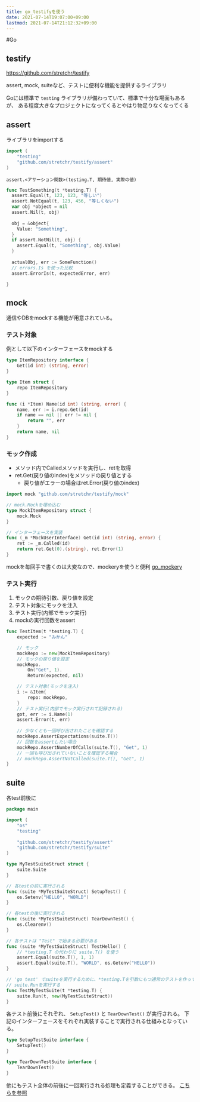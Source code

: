 ```yaml
---
title: go_testifyを使う
date: 2021-07-14T19:07:00+09:00
lastmod: 2021-07-14T21:12:32+09:00
---
```


\#Go

## testify

<https://github.com/stretchr/testify>

assert, mock, suiteなど、テストに便利な機能を提供するライブラリ

Goには標準で `testing` ライブラリが備わっていて、標準で十分な場面もあるが、
ある程度大きなプロジェクトになってくるとやはり物足りなくなってくる

## assert

ライブラリをimportする

````go
import (
    "testing"
    "github.com/stretchr/testify/assert"
)
````

`assert.<アサーション関数>(testing.T, 期待値, 実際の値)`

````go
func TestSomething(t *testing.T) {
  assert.Equal(t, 123, 123, "等しい")
  assert.NotEqual(t, 123, 456, "等しくない")
  var obj *object = nil
  assert.Nil(t, obj)
  
  obj = &object{
    Value: "Something",
  }
  if assert.NotNil(t, obj) {
    assert.Equal(t, "Something", obj.Value)
  }
  
  actualObj, err := SomeFunction()
  // errors.Is を使った比較
  assert.ErrorIs(t, expectedError, err)

}
````

## mock

通信やDBをmockする機能が用意されている。

### テスト対象

例として以下のインターフェースをmockする

````go
type ItemRepository interface {
    Get(id int) (string, error)
}
````

````go
type Item struct {
    repo ItemRepository
}

func (i *Item) Name(id int) (string, error) {
    name, err := i.repo.Get(id)
    if name == nil || err != nil {
        return "", err
    }
    return name, nil
}
````

### モック作成

* メソッド内でCalledメソッドを実行し、retを取得
* ret.Get(戻り値のindex)をメソッドの戻り値とする
  * 戻り値がエラーの場合はret.Error(戻り値のindex)

````go
import mock "github.com/stretchr/testify/mock"

// mock.Mockを埋め込む
type MockItemRepository struct {
    mock.Mock
}

// インターフェースを実装
func (_m *MockUserInterface) Get(id int) (string, error) {
    ret := _m.Called(id)
    return ret.Get(0).(string), ret.Error(1)
}

````

mockを毎回手で書くのは大変なので、mockeryを使うと便利 [go_mockery](note/go_mockery.md)

### テスト実行

1. モックの期待引数、戻り値を設定
1. テスト対象にモックを注入
1. テスト実行(内部でモック実行)
1. mockの実行回数をassert

````go
func TestItem(t *testing.T) {
    expected := "みかん"

    // モック
    mockRepo := new(MockItemRepository)
    // モックの戻り値を設定
    mockRepo.
        On("Get", 1).
        Return(expected, nil)

    // テスト対象(モックを注入)
    i := &Item{
        repo: mockRepo,
    }
    // テスト実行(内部でモック実行されて記録される)
    got, err := i.Name(1)
    assert.Error(t, err)
    
    // 少なくとも一回呼び出されたことを確認する
    mockRepo.AssertExpectations(suite.T())
    // 回数をassertしたい場合
    mockRepo.AssertNumberOfCalls(suite.T(), "Get", 1)
    // 一回も呼び出されていないことを確認する場合
    // mockRepo.AssertNotCalled(suite.T(), "Get", 1)
}
````

## suite

各test前後に

````go
package main

import (
    "os"
    "testing"
    
    "github.com/stretchr/testify/assert"
    "github.com/stretchr/testify/suite"
)

type MyTestSuiteStruct struct {
    suite.Suite
}

// 各testの前に実行される
func (suite *MyTestSuiteStruct) SetupTest() {
    os.Setenv("HELLO", "WORLD")
}

// 各testの後に実行される
func (suite *MyTestSuiteStruct) TearDownTest() {
	os.Clearenv()
}

// 各テストは "Test" で始まる必要がある
func (suite *MyTestSuiteStruct) TestHello() {
    // *testing.T の代わりに suite.T() を使う
    assert.Equal(suite.T(), 1, 1)
    assert.Equal(suite.T(), "WORLD", os.Getenv("HELLO"))
}

// 'go test' でsuiteを実行するために、*testing.Tを引数にもつ通常のテストを作って
// suite.Runを実行する
func TestMyTestSuite(t *testing.T) {
    suite.Run(t, new(MyTestSuiteStruct))
}
````

各テスト前後にそれぞれ、 `SetupTest()` と `TearDownTest()` が実行される。
下記のインターフェースをそれぞれ実装することで実行される仕組みとなっている。

````go
type SetupTestSuite interface {
    SetupTest()
}

type TearDownTestSuite interface {
    TearDownTest()
}
````

他にもテスト全体の前後に一回実行される処理も定義することができる。
[こちらを参照](https://pkg.go.dev/github.com/stretchr/testify/suite)
